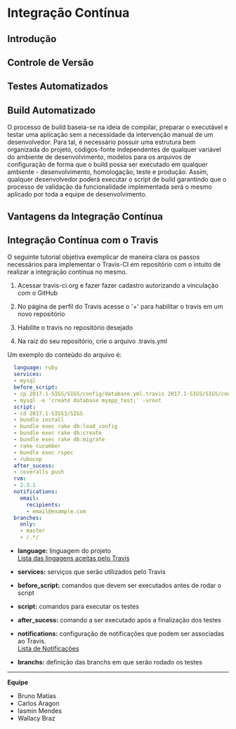# Integração Contínua

## Introdução

## Controle de Versão

## Testes Automatizados

## Build Automatizado

O processo de build baseia-se na ideia de compilar, preparar o executável e testar uma aplicação sem a necessidade da intervenção manual de um desenvolvedor. Para tal, é necessário possuir uma estrutura bem organizada do projeto, códigos-fonte independentes de qualquer variável do ambiente de desenvolvimento, modelos para os arquivos de configuração de forma que o build possa ser executado em qualquer ambiente -  desenvolvimento, homologação, teste e produção. Assim, qualquer desenvolvedor poderá executar o script de build garantindo que o processo de validação da funcionalidade implementada será o mesmo aplicado por toda a equipe de desenvolvimento.

## Vantagens da Integração Contínua

## Integração Contínua com o Travis

O seguinte tutorial objetiva exemplicar de maneira clara os passos necessários para implementar o Travis-CI em repositório com o intuito de realizar a integração contínua no mesmo.

1. Acessar travis-ci.org e fazer fazer cadastro autorizando a vinculação com o GitHub

2. No página de perfil do Travis acesse o '+' para habilitar o travis em um novo repositório

3. Habilite o travis no repositório desejado

4. Na raiz do seu repositório, crie o arquivo .travis.yml

Um exemplo do conteúdo do arquivo é:

```yml
  language: ruby
  services:
  - mysql
  before_script:
  - cp 2017.1-SIGS/SIGS/config/database.yml.travis 2017.1-SIGS/SIGS/config/database.yml
  - mysql -e 'create database myapp_test;' -uroot
  script:
  - cd 2017.1-SIGS3/SIGS
  - bundle install
  - bundle exec rake db:load_config
  - bundle exec rake db:create
  - bundle exec rake db:migrate
  - rake cucumber
  - bundle exec rspec
  - rubocop
  after_sucess:
  - coveralls push
  rvm:
  - 2.3.1
  notifications:
    email:
      recipients:
      - email@example.com
  branches:
    only:
    - master
    - /.*/
```

* **language:** linguagem do projeto<br>[Lista das lingagens aceitas pelo Travis](https://docs.travis-ci.com/user/languages)
* **services:** serviços que serão utilizados pelo Travis

* **before_script:** comandos que devem ser executados antes de rodar o script

* **script:** comandos para executar os testes

* **after_sucess:** comando a ser executado após a finalização dos testes

* **notifications:** configuração de notificações que podem ser associadas ao Travis.<br>[Lista de Notificações](https://docs.travis-ci.com/user/notifications/)

* **branchs:** definição das branchs em que serão rodado os testes


----
**Equipe**
  * Bruno Matias
  * Carlos Aragon
  * Iasmin Mendes
  * Wallacy Braz
